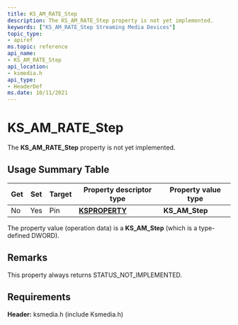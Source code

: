 ```yaml
---
title: KS_AM_RATE_Step
description: The KS_AM_RATE_Step property is not yet implemented.
keywords: ["KS_AM_RATE_Step Streaming Media Devices"]
topic_type:
- apiref
ms.topic: reference
api_name:
- KS_AM_RATE_Step
api_location:
- ksmedia.h
api_type:
- HeaderDef
ms.date: 10/11/2021
---
```


# KS_AM_RATE_Step

The **KS_AM_RATE_Step** property is not yet implemented.

## Usage Summary Table

| Get | Set | Target | Property descriptor type | Property value type |
|-----|-----|--------|--------------------------|---------------------|
| No  | Yes | Pin    | [**KSPROPERTY**](./ksproperty-structure.md)   | **KS_AM_Step**          |

  [**KSPROPERTY**]: /windows-hardware/drivers/stream/ksproperty-structure

The property value (operation data) is a **KS_AM_Step** (which is a type-defined DWORD).

## Remarks

This property always returns STATUS_NOT_IMPLEMENTED.

## Requirements

**Header:** ksmedia.h (include Ksmedia.h)